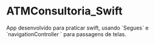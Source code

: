 # ATMConsultoria_Swift
App desenvolvido para praticar swift, usando ´Segues´ e ´navigationController ´ para passagens de telas.
